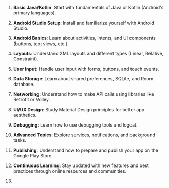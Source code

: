 1. **Basic Java/Kotlin**: Start with fundamentals of Java or Kotlin (Android's primary languages).

2. **Android Studio Setup**: Install and familiarize yourself with Android Studio.

3. **Android Basics**: Learn about activities, intents, and UI components (buttons, text views, etc.).

4. **Layouts**: Understand XML layouts and different types (Linear, Relative, Constraint).

5. **User Input**: Handle user input with forms, buttons, and touch events.

6. **Data Storage**: Learn about shared preferences, SQLite, and Room database.

7. **Networking**: Understand how to make API calls using libraries like Retrofit or Volley.

8. **UI/UX Design**: Study Material Design principles for better app aesthetics.

9. **Debugging**: Learn how to use debugging tools and logcat.

10. **Advanced Topics**: Explore services, notifications, and background tasks.

11. **Publishing**: Understand how to prepare and publish your app on the Google Play Store.

12. **Continuous Learning**: Stay updated with new features and best practices through online resources and communities.
13. 
